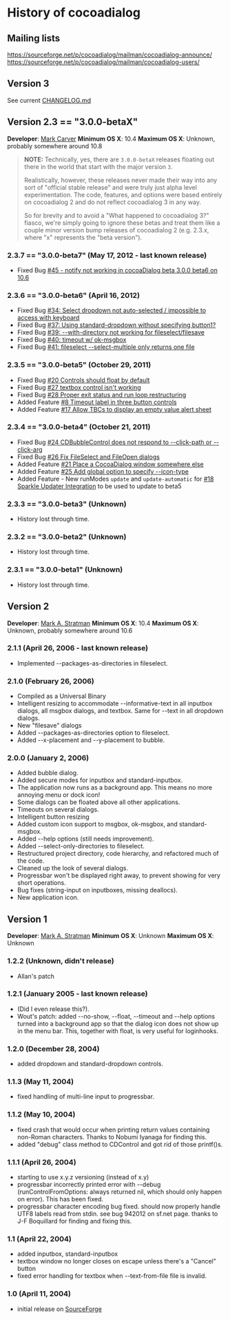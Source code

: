 # History of cocoadialog

## Mailing lists

https://sourceforge.net/p/cocoadialog/mailman/cocoadialog-announce/
https://sourceforge.net/p/cocoadialog/mailman/cocoadialog-users/

## Version 3

See current [CHANGELOG.md](CHANGELOG.md)

## Version 2.3 == "3.0.0-betaX"

**Developer**: [Mark Carver](https://github.com/markcarver)
**Minimum OS X**:  10.4
**Maximum OS X**:  Unknown, probably somewhere around 10.8

> **NOTE:**
> Technically, yes, there are `3.0.0-betaX` releases floating out there in the world that start with the major version `3`.
>
> Realistically, however, these releases never made their way into any sort of "official stable release" and were truly just alpha level experimentation. The code, features, and options were based entirely on cocoadialog 2 and do not reflect cocoadialog 3 in any way.
>
> So for brevity and to avoid a "What happened to cocoadialog 3?" fiasco, we're simply going to ignore these betas and treat them like a couple minor version bump releases of cocoadialog 2 (e.g. 2.3.x, where "x" represents the "beta version").

### 2.3.7 == "3.0.0-beta7" (May 17, 2012 - last known release)
- Fixed Bug [#45 - notify not working in cocoaDialog beta 3.0.0 beta6 on 10.6](https://github.com/cocoadialog/cocoadialog/issues/45)

### 2.3.6 == "3.0.0-beta6" (April 16, 2012)
- Fixed Bug [#34: Select dropdown not auto-selected / impossible to access with keyboard](https://github.com/cocoadialog/cocoadialog/issues/34)
- Fixed Bug [#37: Using standard-dropdown without specifying button1?](https://github.com/cocoadialog/cocoadialog/issues/37)
- Fixed Bug [#39: --with-directory not working for fileselect/filesave](https://github.com/cocoadialog/cocoadialog/issues/39)
- Fixed Bug [#40: timeout w/ ok-msgbox](https://github.com/cocoadialog/cocoadialog/issues/40)
- Fixed Bug [#41: fileselect --select-multiple only returns one file](https://github.com/cocoadialog/cocoadialog/issues/41)

### 2.3.5 == "3.0.0-beta5" (October 29, 2011)
- Fixed Bug [#20 Controls should float by default](https://github.com/cocoadialog/cocoadialog/issues/20)
- Fixed Bug [#27 textbox control isn't working](https://github.com/cocoadialog/cocoadialog/issues/27)
- Fixed Bug [#28 Proper exit status and run loop restructuring](https://github.com/cocoadialog/cocoadialog/issues/28)
- Added Feature [#8 Timeout label in three button controls](https://github.com/cocoadialog/cocoadialog/issues/8)
- Added Feature [#17 Allow TBCs to display an empty value alert sheet](https://github.com/cocoadialog/cocoadialog/issues/17)

### 2.3.4 == "3.0.0-beta4" (October 21, 2011)
- Fixed Bug [#24 CDBubbleControl does not respond to --click-path or --click-arg](https://github.com/cocoadialog/cocoadialog/issues/24)
- Fixed Bug [#26 Fix FileSelect and FileOpen dialogs](https://github.com/cocoadialog/cocoadialog/issues/26)
- Added Feature [#21 Place a CocoaDialog window somewhere else](https://github.com/cocoadialog/cocoadialog/issues/21)
- Added Feature [#25 Add global option to specify --icon-type](https://github.com/cocoadialog/cocoadialog/issues/25)
- Added Feature - New runModes `update` and `update-automatic` for [#18 Sparkle Updater Integration](https://github.com/cocoadialog/cocoadialog/issues/18) to be used to update to beta5

### 2.3.3 == "3.0.0-beta3" (Unknown)
- History lost through time.

### 2.3.2 == "3.0.0-beta2" (Unknown)
- History lost through time.

### 2.3.1 == "3.0.0-beta1" (Unknown)
- History lost through time.

## Version 2

**Developer**: [Mark A. Stratman](https://github.com/mstratman)
**Minimum OS X**:  10.4
**Maximum OS X**:  Unknown, probably somewhere around 10.6

### 2.1.1  (April 26, 2006 - last known release)
- Implemented --packages-as-directories in fileselect.

### 2.1.0 (February 26, 2006)
- Compiled as a Universal Binary
- Intelligent resizing to accommodate --informative-text in all inputbox dialogs, all msgbox dialogs, and textbox. Same for --text in all dropdown dialogs.
- New "filesave" dialogs
- Added --packages-as-directories option to fileselect.
- Added --x-placement and --y-placement to bubble.

### 2.0.0 (January 2, 2006)
- Added bubble dialog.
- Added secure modes for inputbox and standard-inputbox.
- The application now runs as a background app. This means no more annoying menu or dock icon!
- Some dialogs can be floated above all other applications.
- Timeouts on several dialogs.
- Intelligent button resizing
- Added custom icon support to msgbox, ok-msgbox, and standard-msgbox.
- Added --help options (still needs improvement).
- Added --select-only-directories to fileselect.
- Restructured project directory, code hierarchy, and refactored much of the code.
- Cleaned up the look of several dialogs.
- Progressbar won't be displayed right away, to prevent showing for very short operations.
- Bug fixes (string-input on inputboxes, missing deallocs).
- New application icon.

## Version 1

**Developer**: [Mark A. Stratman](https://github.com/mstratman)
**Minimum OS X**:  Unknown
**Maximum OS X**:  Unknown

### 1.2.2 (Unknown, didn't release)
- Allan's patch

### 1.2.1  (January 2005 - last known release)
- (Did I even release this?).
- Wout's patch: added --no-show, --float, --timeout and --help options turned into a background app so that the dialog icon does not show up in the menu bar. This, together with float, is very useful for loginhooks.

### 1.2.0  (December 28, 2004)
- added dropdown and standard-dropdown controls.

### 1.1.3  (May 11, 2004)
- fixed handling of multi-line input to progressbar.

### 1.1.2 (May 10, 2004)
- fixed crash that would occur when printing return values containing non-Roman characters. Thanks to Nobumi Iyanaga for finding this.
- added "debug" class method to CDControl and got rid of those printf()s.

### 1.1.1 (April 26, 2004)
- starting to use x.y.z versioning (instead of x.y)
- progressbar incorrectly printed error with --debug (runControlFromOptions: always returned nil, which should only happen on error).  This has been fixed.
- progressbar character encoding bug fixed. should now properly handle UTF8 labels read from stdin. see bug 942012 on sf.net page.  thanks to J-F Boquillard for finding and fixing this.

### 1.1 (April 22, 2004)
- added inputbox, standard-inputbox
- textbox window no longer closes on escape unless there's a "Cancel" button
- fixed error handling for textbox when --text-from-file file is invalid.

### 1.0 (April 11, 2004)
- initial release on [SourceForge](https://sourceforge.net/projects/cocoadialog/)
